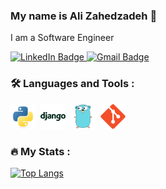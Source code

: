 ### My name is Ali Zahedzadeh 👋

I am a Software Engineer


<div id="badges">
  <a href="https://www.linkedin.com/in/ali-zahedzadeh/">
    <img src="https://img.shields.io/badge/LinkedIn-blue?style=for-the-badge&logo=linkedin&logoColor=white" alt="LinkedIn Badge"/>
  </a>
  <a href="mailto:alizahedzadeh7@gmail.com">
    <img src="https://img.shields.io/badge/Gmail-red?style=for-the-badge&logo=gmail&logoColor=white" alt="Gmail Badge"/>
  </a>
</div>


### :hammer_and_wrench: Languages and Tools :
<div>
  <img src="https://github.com/devicons/devicon/blob/master/icons/python/python-original.svg" title="Python" alt="Python" width="40" height="40"/>&nbsp;
  <img src="https://github.com/devicons/devicon/blob/master/icons/django/django-plain-wordmark.svg" title="Django" alt="Django" width="40" height="40"/>&nbsp;
  <img src="https://github.com/devicons/devicon/blob/master/icons/go/go-original.svg" title="Golang" alt="Golang" width="40" height="40"/>&nbsp;
  <img src="https://github.com/devicons/devicon/blob/master/icons/git/git-original.svg" title="Git" alt="Git" width="40" height="40"/>&nbsp;
</div>

### :fire: My Stats :
[![Top Langs](https://github-readme-stats.vercel.app/api/top-langs/?username=alizahedzadeh&layout=compact&theme=vision-friendly-dark)](https://github.com/anuraghazra/github-readme-stats)

<!--
**alizahedzadeh/alizahedzadeh** is a ✨ _special_ ✨ repository because its `README.md` (this file) appears on your GitHub profile.

Here are some ideas to get you started:

- 🔭 I’m currently working on ...
- 🌱 I’m currently learning ...
- 👯 I’m looking to collaborate on ...
- 🤔 I’m looking for help with ...
- 💬 Ask me about ...
- 📫 How to reach me: ...
- 😄 Pronouns: ...
- ⚡ Fun fact: ...
-->

